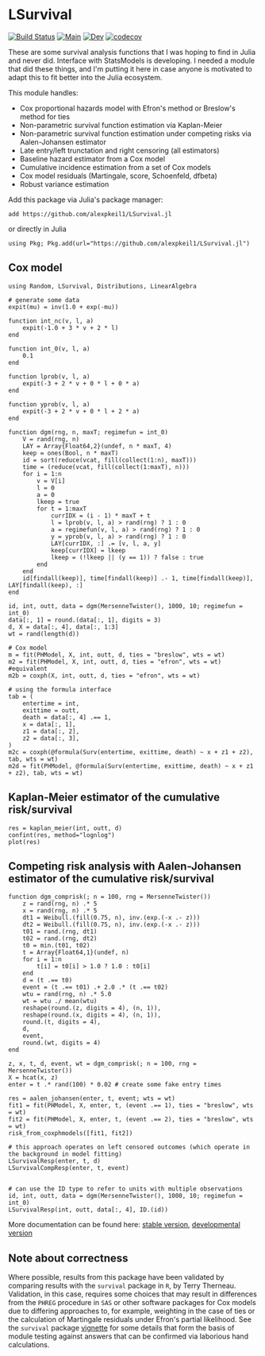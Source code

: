 # LSurvival

[![Build Status](https://github.com/alexpkeil1/LSurvival.jl/actions/workflows/runtests.yml/badge.svg?branch=main)](https://github.com/alexpkeil1/LSurvival.jl/actions/workflows/runtests.yml?query=branch%3Amain)
[![Main](https://img.shields.io/badge/docs-stable-blue.svg)](https://alexpkeil1.github.io/LSurvival.jl/stable/)
[![Dev](https://img.shields.io/badge/docs-latest-blue.svg)](https://alexpkeil1.github.io/LSurvival.jl/dev/)
[![codecov](https://codecov.io/github/alexpkeil1/LSurvival.jl/graph/badge.svg?token=2LFIITQ2LV)](https://codecov.io/github/alexpkeil1/LSurvival.jl)

These are some survival analysis functions that I was hoping to find in Julia and never did. Interface with StatsModels is developing. I needed a module that did these things, and I'm putting it here in case anyone is motivated to adapt this to fit better into the Julia ecosystem.

This module handles:
- Cox proportional hazards model with Efron's method or Breslow's method for ties
- Non-parametric survival function estimation via Kaplan-Meier
- Non-parametric survival function estimation under competing risks via Aalen-Johansen estimator
- Late entry/left trunctation and right censoring (all estimators)
- Baseline hazard estimator from a Cox model
- Cumulative incidence estimation from a set of Cox models
- Cox model residuals (Martingale, score, Schoenfeld, dfbeta)
- Robust variance estimation

Add this package via Julia's package manager:

`add https://github.com/alexpkeil1/LSurvival.jl`

or directly in Julia

`using Pkg; Pkg.add(url="https://github.com/alexpkeil1/LSurvival.jl")`



## Cox model

```{julia}
using Random, LSurvival, Distributions, LinearAlgebra

# generate some data
expit(mu) = inv(1.0 + exp(-mu))

function int_nc(v, l, a)
    expit(-1.0 + 3 * v + 2 * l)
end

function int_0(v, l, a)
    0.1
end

function lprob(v, l, a)
    expit(-3 + 2 * v + 0 * l + 0 * a)
end

function yprob(v, l, a)
    expit(-3 + 2 * v + 0 * l + 2 * a)
end

function dgm(rng, n, maxT; regimefun = int_0)
    V = rand(rng, n)
    LAY = Array{Float64,2}(undef, n * maxT, 4)
    keep = ones(Bool, n * maxT)
    id = sort(reduce(vcat, fill(collect(1:n), maxT)))
    time = (reduce(vcat, fill(collect(1:maxT), n)))
    for i = 1:n
        v = V[i]
        l = 0
        a = 0
        lkeep = true
        for t = 1:maxT
            currIDX = (i - 1) * maxT + t
            l = lprob(v, l, a) > rand(rng) ? 1 : 0
            a = regimefun(v, l, a) > rand(rng) ? 1 : 0
            y = yprob(v, l, a) > rand(rng) ? 1 : 0
            LAY[currIDX, :] .= [v, l, a, y]
            keep[currIDX] = lkeep
            lkeep = (!lkeep || (y == 1)) ? false : true
        end
    end
    id[findall(keep)], time[findall(keep)] .- 1, time[findall(keep)], LAY[findall(keep), :]
end

id, int, outt, data = dgm(MersenneTwister(), 1000, 10; regimefun = int_0)
data[:, 1] = round.(data[:, 1], digits = 3)
d, X = data[:, 4], data[:, 1:3]
wt = rand(length(d))

# Cox model
m = fit(PHModel, X, int, outt, d, ties = "breslow", wts = wt)
m2 = fit(PHModel, X, int, outt, d, ties = "efron", wts = wt)
#equivalent
m2b = coxph(X, int, outt, d, ties = "efron", wts = wt)

# using the formula interface
tab = (
    entertime = int,
    exittime = outt,
    death = data[:, 4] .== 1,
    x = data[:, 1],
    z1 = data[:, 2],
    z2 = data[:, 3],
)
m2c = coxph(@formula(Surv(entertime, exittime, death) ~ x + z1 + z2), tab, wts = wt)
m2d = fit(PHModel, @formula(Surv(entertime, exittime, death) ~ x + z1 + z2), tab, wts = wt)

```

## Kaplan-Meier estimator of the cumulative risk/survival
```{julia}
res = kaplan_meier(int, outt, d)
confint(res, method="lognlog")
plot(res)
```

## Competing risk analysis with Aalen-Johansen estimator of the cumulative risk/survival

```{julia}
function dgm_comprisk(; n = 100, rng = MersenneTwister())
    z = rand(rng, n) .* 5
    x = rand(rng, n) .* 5
    dt1 = Weibull.(fill(0.75, n), inv.(exp.(-x .- z)))
    dt2 = Weibull.(fill(0.75, n), inv.(exp.(-x .- z)))
    t01 = rand.(rng, dt1)
    t02 = rand.(rng, dt2)
    t0 = min.(t01, t02)
    t = Array{Float64,1}(undef, n)
    for i = 1:n
        t[i] = t0[i] > 1.0 ? 1.0 : t0[i]
    end
    d = (t .== t0)
    event = (t .== t01) .+ 2.0 .* (t .== t02)
    wtu = rand(rng, n) .* 5.0
    wt = wtu ./ mean(wtu)
    reshape(round.(z, digits = 4), (n, 1)),
    reshape(round.(x, digits = 4), (n, 1)),
    round.(t, digits = 4),
    d,
    event,
    round.(wt, digits = 4)
end

z, x, t, d, event, wt = dgm_comprisk(; n = 100, rng = MersenneTwister())
X = hcat(x, z)
enter = t .* rand(100) * 0.02 # create some fake entry times

res = aalen_johansen(enter, t, event; wts = wt)
fit1 = fit(PHModel, X, enter, t, (event .== 1), ties = "breslow", wts = wt)
fit2 = fit(PHModel, X, enter, t, (event .== 2), ties = "breslow", wts = wt)
risk_from_coxphmodels([fit1, fit2])

# this approach operates on left censored outcomes (which operate in the background in model fitting)
LSurvivalResp(enter, t, d)
LSurvivalCompResp(enter, t, event)


# can use the ID type to refer to units with multiple observations
id, int, outt, data = dgm(MersenneTwister(), 1000, 10; regimefun = int_0)
LSurvivalResp(int, outt, data[:, 4], ID.(id))
```

More documentation can be found here: [stable version](https://alexpkeil1.github.io/LSurvival.jl/stable/), [developmental version](https://alexpkeil1.github.io/LSurvival.jl/dev/)

## Note about correctness

Where possible, results from this package have been validated by comparing results with the `survival` package in `R`, by Terry Therneau. Validation, in this case, requires some choices that may result in differences from the `PHREG` procedure in `SAS` or other software packages for Cox models due to differing approaches to, for example, weighting in the case of ties or the calculation of Martingale residuals under Efron's partial likelihood. See the `survival` package [vignette](https://cran.r-project.org/web/packages/survival/vignettes/validate.pdf) for some details that form the basis of module testing against answers that can be confirmed via laborious hand calculations.